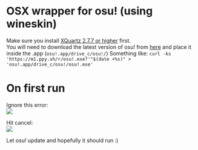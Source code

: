 # OSX wrapper for osu! (using wineskin)

Make sure you install [XQuartz 2.7.7 or higher](http://www.xquartz.org) first.	
You will need to download the latest version of osu! from [here](https://osu.ppy.sh/p/download) and place it inside the .app (`osu!.app/drive_c/osu!/`)	
Something like: ```curl -ks 'https://m1.ppy.sh/r/osu!.exe?'"$(date +%s)" > 'osu!.app/drive_c/osu!/osu!.exe'```

# On first run
Ignore this error:	
![](https://puu.sh/oqqz1/79cad76754.png)

Hit cancel:    
![](https://puu.sh/oqqzA/e0dd2d9b55.png)

Let osu! update and hopefully it should run :)

